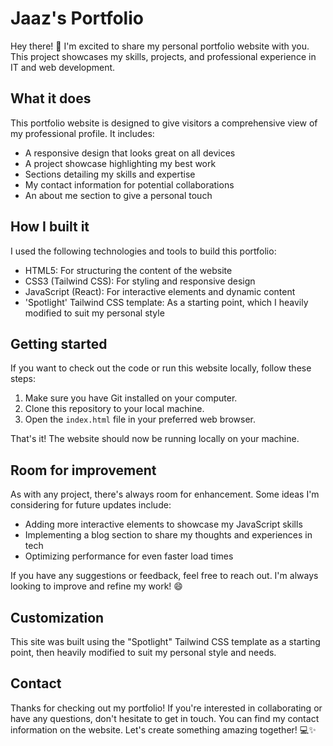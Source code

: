 # Jaaz's Portfolio

Hey there! 👋 I'm excited to share my personal portfolio website with you. This project showcases my skills, projects, and professional experience in IT and web development.

## What it does

This portfolio website is designed to give visitors a comprehensive view of my professional profile. It includes:

- A responsive design that looks great on all devices
- A project showcase highlighting my best work
- Sections detailing my skills and expertise
- My contact information for potential collaborations
- An about me section to give a personal touch

## How I built it

I used the following technologies and tools to build this portfolio:

- HTML5: For structuring the content of the website
- CSS3 (Tailwind CSS): For styling and responsive design
- JavaScript (React): For interactive elements and dynamic content
- 'Spotlight' Tailwind CSS template: As a starting point, which I heavily modified to suit my personal style

## Getting started

If you want to check out the code or run this website locally, follow these steps:

1. Make sure you have Git installed on your computer.
2. Clone this repository to your local machine.
3. Open the `index.html` file in your preferred web browser.

That's it! The website should now be running locally on your machine.

## Room for improvement

As with any project, there's always room for enhancement. Some ideas I'm considering for future updates include:

- Adding more interactive elements to showcase my JavaScript skills
- Implementing a blog section to share my thoughts and experiences in tech
- Optimizing performance for even faster load times

If you have any suggestions or feedback, feel free to reach out. I'm always looking to improve and refine my work! 😄

## Customization

This site was built using the "Spotlight" Tailwind CSS template as a starting point, then heavily modified to suit my personal style and needs.

## Contact

Thanks for checking out my portfolio! If you're interested in collaborating or have any questions, don't hesitate to get in touch. You can find my contact information on the website. Let's create something amazing together! 💻✨

